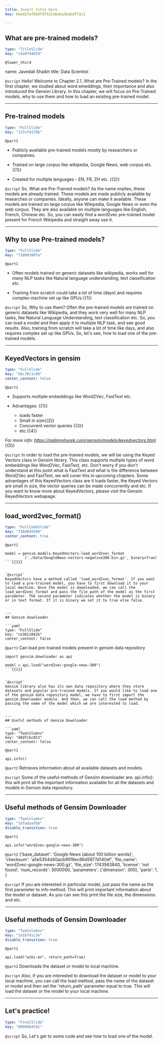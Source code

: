 ```yaml
---
title: Insert title here
key: 6bed2faf6b0fd7522a6aba3babdffac1

---
```

## What are pre-trained models?

```yaml
type: "TitleSlide"
key: "cda9794d19"
```

`@lower_third`

name: Javedali Shaikh
title: Data Scientist


`@script`
Hello! Welcome to Chapter 2.1, What are Pre-Trained models? In the first chapter, we studied about word emeddings, their importance and also introduced the Gensim Library. In this chapter, we will focus on Pre-Trained models, why to use them and how to load an existing pre-trained model.


---
## Pre-trained models

```yaml
type: "FullSlide"
key: "137cf4178b"
```

`@part1`
- Publicly available pre-trained models mostly by researchers or companies.

- Trained on large corpus like wikipedia, Google News, web corpus etc.{{1}}

- Created for multiple languages - EN, FR, ZH etc. {{2}}


`@script`
So, What are Pre-Trained models? As the name implies, these models are already trained. These models are made publicly available by researches or companies. Ideally, anyone can make it available. These models are trained on large corpus like Wikipedia, Google News or even the web corpus. They are also available on multiple languages like English, French, Chinese etc. So, you can easily find a word2vec pre-trained model present for French Wikipedia and straight away use it.


---
## Why to use Pre-trained models?

```yaml
type: "FullSlide"
key: "f1000300fa"
```

`@part1`
- Often models trained on generic datasets like wikipedia, works well for many NLP tasks like Natural language understanding, text classification etc.

- Training from scratch could take a lot of time (days) and requires complex machine set up like GPUs.{{1}}


`@script`
So, Why to use them? Often the pre-trained models are trained on generic datasets like Wikipedia, and they work very well for many NLP tasks, like Natural Language Understanding, text classification etc. So, you can load a model and then apply it to multiple NLP task, and see good results. Also, training from scratch will take a lot of time like days, and also requires complex set up like GPUs. So, let's see, how to load one of the pre-trained models.


---
## KeyedVectors in gensim

```yaml
type: "FullSlide"
key: "58c79c1c80"
center_content: false
```

`@part1`
- Supports multiple embeddings like Word2Vec, FastText etc.

- Advantages: {{1}}

   - loads faster
   - Small in size{{2}}
   - Concurrent vector queries {{3}}
   - etc.{{4}}

_For more info: https://radimrehurek.com/gensim/models/keyedvectors.html_ {{5}}


`@script`
In order to load the pre-trained models, we will be using the Keyed Vectors class in Gensim library. This class supports multiple types of word embeddings like Word2Vec, FastText, etc. Don't worry if you don't understand at this point what is FastText and what is the difference between Word2Vec and FastText, we will cover this in upcoming chapters. Some advantages of this KeyedVectors class are it loads faster, the Keyed Vectors are small in size, the vector queries can be made concurrently and etc. If you want to know more about KeyedVectors, please visit the Gensim KeyedVectors webapage.


---
## load_word2vec_format()

```yaml
type: "FullCodeSlide"
key: "718d045990"
center_content: true
```

`@part1`
```
model = gensim.models.KeyedVectors.load_word2vec_format
         ('./data/GoogleNews-vectors-negative300.bin.gz', binary=True)
```{{1}}


`@script`
KeyedVectors have a method called 'load_word2vec_format'. If you want to load a pre-trained model, you have to first download it to your local machine. Once the model is downloaded, we can call the load_word2vec_format and pass the file path of the model as the first parameter. The second parameter indicates whether the model is binary or in text format. If it is binary we set it to true else false.


---
## Gensim downloader

```yaml
type: "FullSlide"
key: "ce3611842b"
center_content: false
```

`@part1`
Can load pre-trained models present in gensim data repository

```
import gensim.downloader as api

model = api.load("word2vec-google-news-300")
```{{1}}


`@script`
Gensim library also has its own data repository where they store datasets and popular pre-trained models. If you would like to load one of the gensim data repository model, we have to first import the gensim.downloader module. And then, we can call the load method by passing the name of the model which we are interested to load.


---
## Useful methods of Gensim Downloader

```yaml
type: "TwoColumns"
key: "d8dfcbc853"
center_content: false
```

`@part1`
```
api.info()
```


`@part2`
Retrieves information about all available datasets and models.


`@script`
Some of the useful methods of Gensim downloader are; api.info(): this will print all the important information available for all the datasets and models in Genism data repository.


---
## Useful methods of Gensim Downloader

```yaml
type: "TwoColumns"
key: "1d7adaafb8"
disable_transition: true
```

`@part1`
```
api.info("word2vec-google-news-300")
```


`@part2`
{'base_dataset': 'Google News (about 100 billion words)',
 'checksum': 'a5e5354d40acb95f9ec66d5977d140ef',
 'file_name': 'word2vec-google-news-300.gz',
 'file_size': 1743563840,
 'license': 'not found',
 'num_records': 3000000,
 'parameters': {'dimension': 300},
 'parts': 1,
}


`@script`
If you are interested in particular model, just pass the name as the first parameter to info method. This will print important information about the model or dataset. As you can see this print the file size, the dimensions and etc.


---
## Useful methods of Gensim Downloader

```yaml
type: "TwoColumns"
key: "2a1b741c3e"
disable_transition: true
```

`@part1`
```
api.load("wiki-en", return_path=True)
```


`@part2`
Downloads the dataset or model to local machine.


`@script`
Also, if you are interested to download the dataset or model to your local machine, you can call the load method, pass the name of the dataset or model and then set the 'return_path' parameter equal to true. This will load the dataset or the model to your local machine.


---
## Let's practice!

```yaml
type: "FinalSlide"
key: "80989b47d1"
```

`@script`
So, Let's get to some code and see how to load one of the model.

